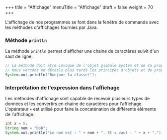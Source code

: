 +++
title = "Affichage"
menuTitle = "Affichage"
draft = false
weight = 70
+++

L'affichage de nos programmes se font dans la fenêtre de commande avec les méthodes d'affichages fournies par Java.

### Méthode `println`
La méthode `println` permet d'afficher une chaine de caractères suivit d'un saut de ligne.

```java
// La méthode doit être invoqué de l'objet globale System et de sa propriété out.
// Nous verrons en détails plus tards les principes d'objets et de propriétés.
System.out.println("Bonjour la classe!");
```

### Interprétation de l'expression dans l'affichage

Les méthodes d'affichage sont capable de recevoir plusieurs types de données et les convertirs en chaine de caractères pour l'affichage.
L'opérateur `+` est utilisé pour faire la concaténation de différents éléments de l'affichage.

```java
int x = 5;
String nom = "Bob";
System.out.println("Le nom est : " + nom + ". Et x vaut : " + x + ".");
```